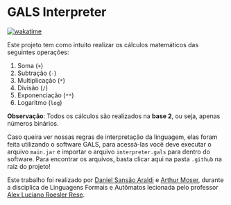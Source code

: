 # GALS Interpreter

[![wakatime](https://wakatime.com/badge/user/920a7e43-2969-4212-82ff-1b375685ff58/project/7b56d9df-5ea7-4b10-92b1-d6e8ecdaa83b.svg)](https://wakatime.com/badge/user/920a7e43-2969-4212-82ff-1b375685ff58/project/7b56d9df-5ea7-4b10-92b1-d6e8ecdaa83b)

Este projeto tem como intuito realizar os cálculos matemáticos das seguintes operações:

1. Soma (`+`)
2. Subtração (`-`)
3. Multiplicação (`*`)
4. Divisão (`/`)
5. Exponenciação (`**`)
6. Logaritmo (`log`)

**Observação**: Todos os cálculos são realizados na **base 2**, ou seja, apenas números binários.

Caso queira ver nossas regras de interpretação da linguagem, elas foram feita utilizando o software GALS, para acessá-las você deve executar o arquivo `main.jar` e importar o arquivo `interpreter.gals` para dentro do software. Para encontrar os arquivos, basta clicar aqui na pasta `.github` na raiz do projeto!

Este trabalho foi realizado por [Daniel Sansão Araldi](https://github.com/DanielAraldi) e [Arthur Moser](https://github.com/oArthurMoser), durante a disciplica de Linguagens Formais e Autômatos lecionada pelo professor [Alex Luciano Roesler Rese](https://github.com/alexrese).
